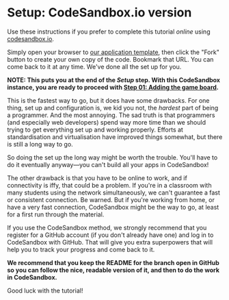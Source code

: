 # Setup: CodeSandbox.io version

Use these instructions if you prefer to complete this tutorial _online_ using [codesandbox.io](https://codesandbox.io/).

Simply open your browser to [our application template](https://codesandbox.io/s/github/test-er-8-or/tic-tac-toe/tree/00-set-up/), then click the "Fork" button to create your own copy of the code. Bookmark that URL. You can come back to it at any time. We've done all the set up for you.

**NOTE: This puts you at the end of the _Setup_ step. With this CodeSandbox instance, you are ready to proceed with [Step 01: Adding the game board](https://github.com/test-er-8-or/tic-tac-toe/tree/01-add-the-game-board).**

This is the fastest way to go, but it does have some drawbacks. For one thing, set up and configuration is, we kid you not, the _hardest_ part of being a programmer. And the most annoying. The sad truth is that programmers (and especially web developers) spend way more time than we should trying to get everything set up and working properly. Efforts at standardisation and virtualisation have improved things somewhat, but there is still a long way to go.

So doing the set up the long way might be worth the trouble. You'll have to do it eventually anyway&mdash;you can't build all your apps in CodeSandbox!

The other drawback is that you have to be online to work, and if connectivity is iffy, that could be a problem. If you're in a classroom with many students using the network simultaneously, we can't guarantee a fast or consistent connection. Be warned. But if you're working from home, or have a very fast connection, CodeSandbox might be the way to go, at least for a first run through the material.

If you use the CodeSandbox method, we strongly recommend that you register for a GitHub account (if you don't already have one) and log in to CodeSandbox with GitHub. That will give you extra superpowers that will help you to track your progress and come back to it.

**We recommend that you keep the README for the branch open in GitHub so you can follow the nice, readable version of it, and then to do the work in CodeSandbox.**

Good luck with the tutorial!
